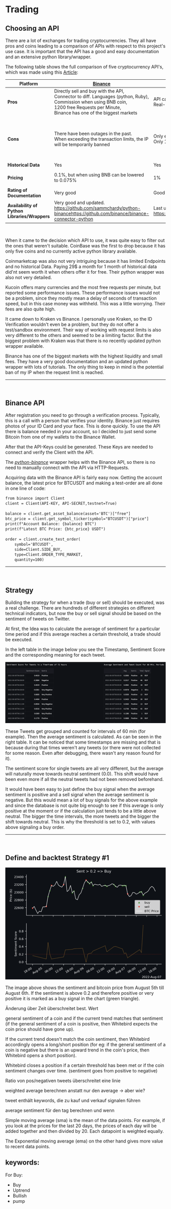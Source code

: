 # Trading

## Choosing an API
There are a lot of exchanges for trading cryptocurrencies. They all have pros and coins leading to a comparison of APIs with respect to this project's use case. It is important that the API has a good and easy documentation and an extensive python library/wrapper.

The following table shows the full comparison of five cryptocurrency API's, which was made using this [Article](https://www.abstractapi.com/guides/best-crypto-currency-apis):


| **Platform**                                  | [Binance](https://www.binance.com/en/binance-api)                                                                                                                                                       | [CoinBase](https://www.coinbase.com/cloud)                                            | [Kucoin](https://www.kucoin.com/api)                                                                           | [Coinmarketcap](https://coinmarketcap.com/api/)                                                                               | [Kraken](https://docs.kraken.com/rest/)                                                                                                                                                                                      |
|-----------------------------------------------|------------------------------------------------------------------------------------------------------------------------------------------------------------------------------------------------------------|------------------------------------------------------------------------------------------|-------------------------------------------------------------------------------------------------------------------|----------------------------------------------------------------------------------------------------------------------------------|---------------------------------------------------------------------------------------------------------------------------------------------------------------------------------------------------------------------------------|
| **Pros**                                      | Directly sell and buy with the API,</br>Connector to diff. Languages (python, Ruby),</br>Commission when using BNB coin, </br> 1200 free Requests per Minute, </br> Binance has one of the biggest markets | API can be used as an Exchange or Wallet,</br>Real-Time Notifications for Account Events | Many currencies(>200),</br>Telegram Group for Support,</br>1800 Free Requests per MinuteCrypto Lending available  | Good integration in many languages(python,node.js,php),</br>11 endpoints in real time for free                                   | Good python integration and code examples directly in documentation                                                                                                                                                             |
| **Cons**                                      | There have been outages in the past. </br>When exceeding the transaction limits, the IP will be temporarily banned                                                                                         | Only etc, eth, btc cash, litecoin, </br>Only 180 Requests per Minute                     | Performance issues (payments & trades hold back)                                                                  | No historical Data,</br>Pay 29$/month for 1month historical data</br>60 Requests per Minute</br>Not all REST API Calls available | ID Verification needed,</br>No test environment,</br>Trading Volume and Trade Calls depending on account level (starter, intermediate, pro): When 15 requests are reached, a decay of -0.33/sec is applied and you need to wait |
| **Historical Data**                           | Yes                                                                                                                                                                                                        | Yes                                                                                      | Yes                                                                                                               | No                                                                                                                               | Yes                                                                                                                                                                                                                             |
| **Pricing**                                   | 0.1%, but when using BNB can be lowered to 0.075%                                                                                                                                                          | 1%                                                                                       | 3-5%, when buying with FIAT</br>0.08% when buying wiht Kucoin Token                                               | not found any data                                                                                                               | 0.9% fee for any stablecoins</br>1.5% fee for any other crypto or FX pair                                                                                                                                                       |
| **Rating of Documentation**                   | Very good                                                                                                                                                                                                  | Good                                                                                     | Very good                                                                                                         | Okay                                                                                                                             | Very good                                                                                                                                                                                                                       |
| **Availability of Python Libraries/Wrappers** | Very good and updated.</br>https://github.com/sammchardy/python-binancehttps://github.com/binance/binance-connector-python                                                                                 | Last updated 8 years ago.</br>https://github.com/resy/coinbase_python33                  | Very good and updated.</br>https://github.com/sammchardy/python-kucoinhttps://github.com/Kucoin/kucoin-python-sdk | Not really detailed.</br>https://github.com/rsz44/python-coinmarketcap                                                           | Not updated recently. </br>https://github.com/veox/python3-krakenex                                                                                                                                                             |

</br>

When it came to the decision which API to use, it was quite easy to filter out the ones that weren't suitable. 
CoinBase was the first to drop because it has only five coins and no currently active python library available. 

Coinmarketcap was also not very intriguing because it has limited Endpoints and no historical Data. Paying 29$ a month for 1 month of historical data did'nt seem worth it when others offer it for free. Their python wrapper was also not very detailed.

Kucoin offers many currencies and the most free requests per minute, but reported some performance issues. These performance issues would not be a problem, since they mostly mean a delay of seconds of transaction speed, but in this case money was withheld. This was a little worrying. Their fees are also quite high.

It came down to Kraken vs Binance.
I personally use Kraken, so the ID Verification wouldn't even be a problem, but they do not offer a test/sandbox environment. Their way of working with request limits is also very different to the others and seemed to be a limiting factor.
But the biggest problem with Kraken was that there is no recently updated python wrapper available. 

Binance has one of the biggest markets with the highest liquidity and small fees.
They have a very good documentation and an updated python wrapper with lots of tutorials.
The only thing to keep in mind is the potential ban of my IP when the request limit is reached.

---
</br>

## Binance API
After registration you need to go through a verification process. Typically, this is a call with a person that verifies your identity. Binance just requires photos of your ID Card and your face. This is done quickly. To use the API there is balance needed in your account, so I decided to just send some Bitcoin from one of my wallets to the Binance Wallet. 

After that the API-Keys could be generated. These Keys are needed to connect and verify the Client with the API.

The [*python-binance*](https://python-binance.readthedocs.io/en/latest/index.html) wrapper helps with the Binance API, so there is no need to manually connect with the API via HTTP-Requests.

Acquiring data with the Binance API is fairly easy now. Getting the account balance, the latest price for BTCUSDT and making a test-order are all done in one line of code:

```
from binance import Client
client = Client(API-KEY, API-SECRET,testnet=True)

balance = client.get_asset_balance(asset='BTC')["free"]
btc_price = client.get_symbol_ticker(symbol="BTCUSDT")["price"]
print(f"Account Balance: {balance} BTC")
print(f"Latest BTC Price: {btc_price} USDT")

order = client.create_test_order(
    symbol='BTCUSDT',
    side=Client.SIDE_BUY,
    type=Client.ORDER_TYPE_MARKET,
    quantity=100)
```

---

</br>

## Strategy

Building the strategy for when a trade (buy or sell) should be executed, was a real challenge. There are hundreds of different strategies on different technical indicators, but now the buy or sell signal should be based on the sentiment of tweets on Twitter.

At first, the Idea was to calculate the average of sentiment for a particular time period and if this average reaches a certain threshold, a trade should be executed.

In the left table in the image below you see the Timestamp, Sentiment Score and the corresponding meaning for each tweet.

![60 min Sentiment Average and Amount of Tweets](./img/trading/60min-avg-count.png)

These Tweets get grouped and counted for intervals of 60 min (for example). Then the average sentiment is calculated. As can be seen in the right table. It can be noticed that some timestamps are missing and that is because during that times weren't any tweets (or there were not collected for some reason. Even after debugging, there wasn't any reason found for it).

The sentiment score for single tweets are all very different, but the average will naturally move towards neutral sentiment (0.0).
This shift would have been even more if all the neutral tweets had not been removed beforehand.

It would have been easy to just define the buy signal when the average sentiment is positive and a sell signal when the average sentiment is negative. 
But this would mean a lot of buy signals for the above example and since the database is not quite big enough to see if this average is only positive at the moment or if the calculation just tends to be a little above neutral. The bigger the time intervals, the more tweets and the bigger the shift towards neutral. 
This is why the threshold is set to 0.2, with values above signaling a buy order.

--- 
</br> 

## Define and backtest Strategy #1
![Strategy #1](./img/trading/strategy%20%231.png)

The image above shows the sentiment and bitcoin price from August 5th till August 6th. If the sentiment is above 0.2 and therefore positive or very positive it is marked as a buy signal in the chart (green triangle).





Änderung über Zeit überschreitet best. Wert

general sentiment of a coin and if the current trend matches that sentiment 
(if the general sentiment of a coin is positive, then Whitebird expects the coin price should have gone up).

If the current trend doesn't match the coin sentiment, then Whitebird accordingly opens a long/short position (for eg: if the general sentiment of a coin is negative but there is an upward trend in the coin's price, then Whitebird opens a short position).

Whitebird closes a position if a certain threshold has been met or if the coin sentiment changes over time. (sentiment goes from positive to negative)

Ratio von pos/negativen tweets überschreitet eine linie

weighted average berechnen anstatt nur den average -> aber wie?

tweet enthält keywords, die zu kauf und verkauf signalen führen


average sentiment für den tag berechnen und wenn 

Simple moving average (sma) is the mean of the data points. For example, if you look at the prices for the last 20 days, the prices of each day will be added together and then divided by 20. 
Each datapoint is weighted equally.

The Exponential moving average (ema) on the other hand gives more value to recent data points. 

## keywords:

For Buy: 
- Buy
- Uptrend
- Bullish
- pump

